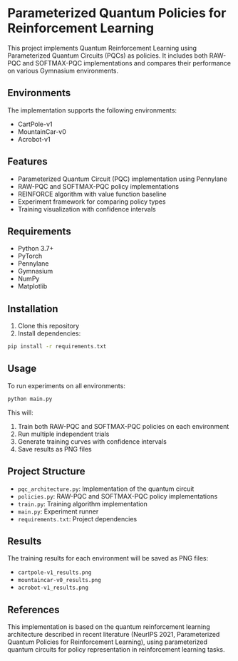 # Parameterized Quantum Policies for Reinforcement Learning

This project implements Quantum Reinforcement Learning using Parameterized Quantum Circuits (PQCs) as policies. It includes both RAW-PQC and SOFTMAX-PQC implementations and compares their performance on various Gymnasium environments.

## Environments

The implementation supports the following environments:
- CartPole-v1
- MountainCar-v0
- Acrobot-v1

## Features

- Parameterized Quantum Circuit (PQC) implementation using Pennylane
- RAW-PQC and SOFTMAX-PQC policy implementations
- REINFORCE algorithm with value function baseline
- Experiment framework for comparing policy types
- Training visualization with confidence intervals

## Requirements

- Python 3.7+
- PyTorch
- Pennylane
- Gymnasium
- NumPy
- Matplotlib

## Installation

1. Clone this repository
2. Install dependencies:
```bash
pip install -r requirements.txt
```

## Usage

To run experiments on all environments:
```bash
python main.py
```

This will:
1. Train both RAW-PQC and SOFTMAX-PQC policies on each environment
2. Run multiple independent trials
3. Generate training curves with confidence intervals
4. Save results as PNG files

## Project Structure

- `pqc_architecture.py`: Implementation of the quantum circuit
- `policies.py`: RAW-PQC and SOFTMAX-PQC policy implementations
- `train.py`: Training algorithm implementation
- `main.py`: Experiment runner
- `requirements.txt`: Project dependencies

## Results

The training results for each environment will be saved as PNG files:
- `cartpole-v1_results.png`
- `mountaincar-v0_results.png`
- `acrobot-v1_results.png`

## References

This implementation is based on the quantum reinforcement learning architecture described in recent literature (NeurIPS 2021, Parameterized Quantum Policies for Reinforcement Learning), using parameterized quantum circuits for policy representation in reinforcement learning tasks.
